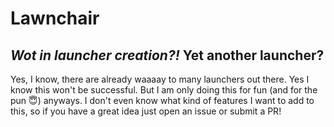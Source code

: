 # Lawnchair

## _Wot in launcher creation?!_ Yet another launcher?

<!-- Insert custom "what in tarnation" meme -->

Yes, I know, there are already waaaay to many launchers out there.
Yes I know this won't be successful. But I am only doing this for fun (and for the pun :innocent:) anyways.
I don't even know what kind of features I want to add to this, so if you have a great idea just open an issue or submit a PR!
